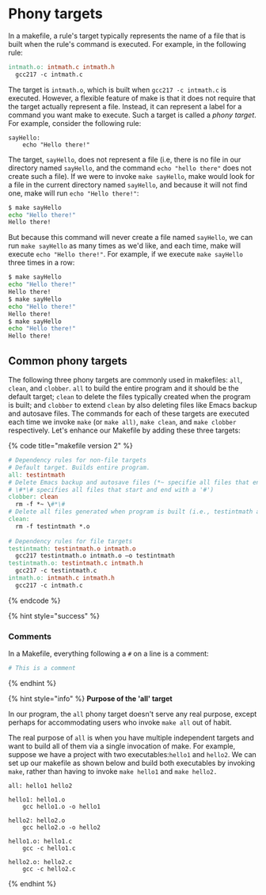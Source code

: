 # Phony targets

In a makefile, a rule's target typically represents the name of a file that is built when the rule's command is executed. For example, in the following rule:

```makefile
intmath.o: intmath.c intmath.h
  gcc217 -c intmath.c
```

The target is `intmath.o`, which is built when `gcc217 -c intmath.c` is executed. However, a flexible feature of make is that it does not require that the target actually represent a file. Instead, it can represent a label for a command you want make to execute. Such a target is called a _phony target_. For example, consider the following rule:

```
sayHello:
    echo "Hello there!" 
```

The target, `sayHello`, does not represent a file (i.e, there is no file in our directory named `sayHello`, and the command `echo "hello there"` does not create such a file). If we were to invoke `make sayHello`, make would look for a file in the current directory named `sayHello`, and because it will not find one, make will run `echo "Hello there!"`:

```bash
$ make sayHello
echo "Hello there!"
Hello there!
```

But because this command will never create a file named `sayHello`, we can run `make sayHello` as many times as we'd like, and each time, make will execute `echo "Hello there!"`. For example, if we execute `make sayHello` three times in a row:

```bash
$ make sayHello
echo "Hello there!"
Hello there!
$ make sayHello
echo "Hello there!"
Hello there!
$ make sayHello
echo "Hello there!"
Hello there!
```

## Common phony targets

The following three phony targets are commonly used in makefiles: `all`, `clean`, and `clobber`. `all` to build the entire program and it should be the default target; `clean` to delete the files typically created when the program is built; and `clobber` to extend `clean` by also deleting files like Emacs backup and autosave files. The commands for each of these targets are executed each time we invoke `make` (or `make all)`, `make clean`, and `make clobber` respectively. Let's enhance our Makefile by adding these three targets:&#x20;

{% code title="makefile version 2" %}
```makefile
# Dependency rules for non-file targets
# Default target. Builds entire program. 
all: testintmath
# Delete Emacs backup and autosave files (*~ specifie all files that end with a '~',
# \#*\# specifies all files that start and end with a '#')
clobber: clean
  rm -f *~ \#*\#
# Delete all files generated when program is built (i.e., testintmath and .o files)
clean:
  rm -f testintmath *.o
  
# Dependency rules for file targets
testintmath: testintmath.o intmath.o
  gcc217 testintmath.o intmath.o –o testintmath
testintmath.o: testintmath.c intmath.h
  gcc217 -c testintmath.c
intmath.o: intmath.c intmath.h
  gcc217 -c intmath.c
```
{% endcode %}

{% hint style="success" %}
### Comments

In a Makefile, everything following a `#` on a line is a comment:

```makefile
# This is a comment
```
{% endhint %}

{% hint style="info" %}
**Purpose of the 'all' target**

In our program, the `all` phony target doesn't serve any real purpose, except perhaps for accommodating users who invoke `make all` out of habit.&#x20;

The real purpose of `all` is when you have multiple independent targets and want to build all of them via a single invocation of make. For example, suppose we have a project with two executables:`hello1` and `hello2`. We can set up our makefile as shown below and build both executables by invoking `make`, rather than having to invoke `make hello1` and `make hello2.`

```
all: hello1 hello2

hello1: hello1.o
	gcc hello1.o -o hello1
	
hello2: hello2.o
	gcc hello2.o -o hello2

hello1.o: hello1.c
	gcc -c hello1.c

hello2.o: hello2.c
	gcc -c hello2.c
```
{% endhint %}
